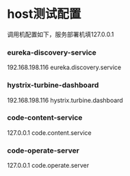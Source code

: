 # host测试配置  
调用机配置如下，服务部署机填127.0.0.1

### eureka-discovery-service  
192.168.198.116 eureka.discovery.service

### hystrix-turbine-dashboard  
192.168.198.116 hystrix.turbine.dashboard

### code-content-service
127.0.0.1 code.content.service

### code-operate-server
127.0.0.1 code.operate.server
